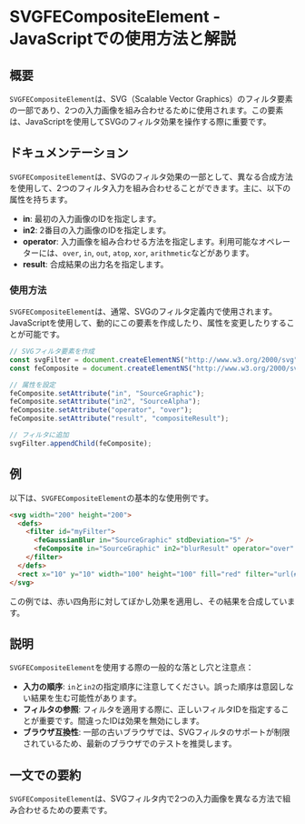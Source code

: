 <!--
Meta Description: # SVGFECompositeElement - JavaScriptでの使用方法と解説 ## 概要 `SVGFECompositeElement`は、SVG（Scalable Vector Graphics）のフィルタ要素の一部であり、2つの入力画像を組み合わせるために使用されます。この要素は、...
Meta Keywords: fecomposite, svgfecompositeelement, svg, in2, filter
-->

# SVGFECompositeElement - JavaScriptでの使用方法と解説

## 概要
`SVGFECompositeElement`は、SVG（Scalable Vector Graphics）のフィルタ要素の一部であり、2つの入力画像を組み合わせるために使用されます。この要素は、JavaScriptを使用してSVGのフィルタ効果を操作する際に重要です。

## ドキュメンテーション
`SVGFECompositeElement`は、SVGのフィルタ効果の一部として、異なる合成方法を使用して、2つのフィルタ入力を組み合わせることができます。主に、以下の属性を持ちます。

- **in**: 最初の入力画像のIDを指定します。
- **in2**: 2番目の入力画像のIDを指定します。
- **operator**: 入力画像を組み合わせる方法を指定します。利用可能なオペレーターには、`over`, `in`, `out`, `atop`, `xor`, `arithmetic`などがあります。
- **result**: 合成結果の出力名を指定します。

### 使用方法
`SVGFECompositeElement`は、通常、SVGのフィルタ定義内で使用されます。JavaScriptを使用して、動的にこの要素を作成したり、属性を変更したりすることが可能です。

```javascript
// SVGフィルタ要素を作成
const svgFilter = document.createElementNS("http://www.w3.org/2000/svg", "filter");
const feComposite = document.createElementNS("http://www.w3.org/2000/svg", "feComposite");

// 属性を設定
feComposite.setAttribute("in", "SourceGraphic");
feComposite.setAttribute("in2", "SourceAlpha");
feComposite.setAttribute("operator", "over");
feComposite.setAttribute("result", "compositeResult");

// フィルタに追加
svgFilter.appendChild(feComposite);
```

## 例
以下は、`SVGFECompositeElement`の基本的な使用例です。

```html
<svg width="200" height="200">
  <defs>
    <filter id="myFilter">
      <feGaussianBlur in="SourceGraphic" stdDeviation="5" />
      <feComposite in="SourceGraphic" in2="blurResult" operator="over" result="compositeResult" />
    </filter>
  </defs>
  <rect x="10" y="10" width="100" height="100" fill="red" filter="url(#myFilter)" />
</svg>
```

この例では、赤い四角形に対してぼかし効果を適用し、その結果を合成しています。

## 説明
`SVGFECompositeElement`を使用する際の一般的な落とし穴と注意点：

- **入力の順序**: `in`と`in2`の指定順序に注意してください。誤った順序は意図しない結果を生む可能性があります。
- **フィルタの参照**: フィルタを適用する際に、正しいフィルタIDを指定することが重要です。間違ったIDは効果を無効にします。
- **ブラウザ互換性**: 一部の古いブラウザでは、SVGフィルタのサポートが制限されているため、最新のブラウザでのテストを推奨します。

## 一文での要約
`SVGFECompositeElement`は、SVGフィルタ内で2つの入力画像を異なる方法で組み合わせるための要素です。